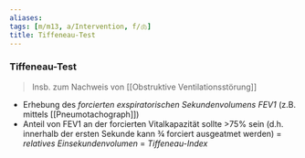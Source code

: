 ```yaml
---
aliases: 
tags: [m/m13, a/Intervention, f/🫁]
title: Tiffeneau-Test
---
```

### Tiffeneau-Test
> Insb. zum Nachweis von [[Obstruktive Ventilationsstörung]]
- Erhebung des *forcierten exspiratorischen Sekundenvolumens FEV1* (z.B. mittels [[Pneumotachograph]])
- Anteil von FEV1 an der forcierten Vitalkapazität sollte >75% sein (d.h. innerhalb der ersten Sekunde kann ¾ forciert ausgeatmet werden) = *relatives Einsekundenvolumen* = *Tiffeneau-Index*